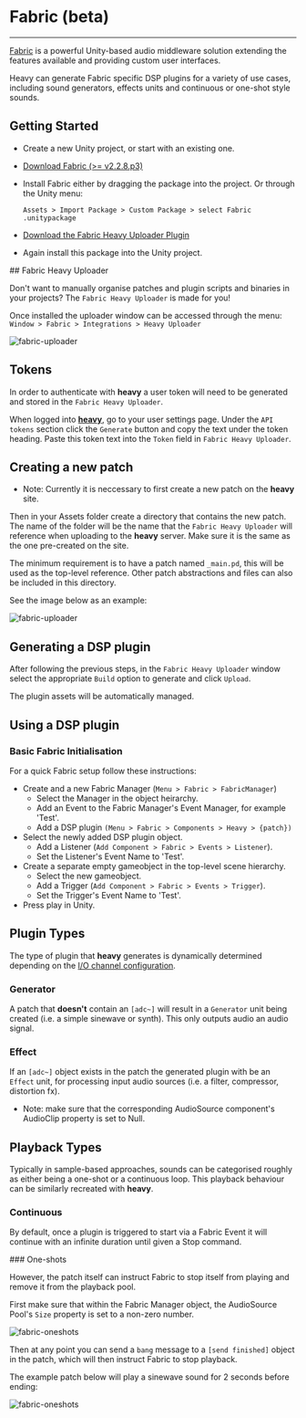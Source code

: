 # Fabric (beta)
---

[Fabric](http://www.tazman-audio.co.uk) is a powerful Unity-based audio middleware solution extending the features available and providing custom user interfaces.

Heavy can generate Fabric specific DSP plugins for a variety of use cases, including sound generators, effects units and continuous or one-shot style sounds.

## Getting Started

* Create a new Unity project, or start with an existing one.

* [Download Fabric (>= v2.2.8.p3)](http://www.tazman-audio.co.uk/downloads)

* Install Fabric either by dragging the package into the project. Or through the Unity menu:

    `Assets > Import Package > Custom Package > select Fabric .unitypackage`

* [Download the Fabric Heavy Uploader Plugin](http://www.tazman-audio.co.uk/fabric-integrations)

* Again install this package into the Unity project.

## Fabric Heavy Uploader

Don't want to manually organise patches and plugin scripts and binaries in your projects? The `Fabric Heavy Uploader` is made for you!

Once installed the uploader window can be accessed through the menu:
    `Window > Fabric > Integrations > Heavy Uploader`

![fabric-uploader](img/docs_fabric_uploader.png)

## Tokens

In order to authenticate with **heavy** a user token will need to be generated and stored in the `Fabric Heavy Uploader`.

When logged into [**heavy**](https://enzienaudio.com/login), go to your user settings page. Under the `API tokens` section click the `Generate` button and copy the text under the token heading. Paste this token text into the `Token` field in `Fabric Heavy Uploader`.

## Creating a new patch

* Note: Currently it is neccessary to first create a new patch on the **heavy** site.

Then in your Assets folder create a directory that contains the new patch. The name of the folder will be the name that the `Fabric Heavy Uploader` will reference when uploading to the **heavy** server. Make sure it is the same as the one pre-created on the site.

The minimum requirement is to have a patch named `_main.pd`, this will be used as the top-level reference. Other patch abstractions and files can also be included in this directory.

See the image below as an example:

![fabric-uploader](img/docs_fabric_patches.png)

## Generating a DSP plugin

After following the previous steps, in the `Fabric Heavy Uploader` window select the appropriate `Build` option to generate and click `Upload`.

The plugin assets will be automatically managed.

## Using a DSP plugin

### Basic Fabric Initialisation

For a quick Fabric setup follow these instructions:

* Create and a new Fabric Manager (`Menu > Fabric > FabricManager`)
    * Select the Manager in the object heirarchy.
    * Add an Event to the Fabric Manager's Event Manager, for example 'Test'.
    * Add a DSP plugin `(Menu > Fabric > Components > Heavy > {patch})`
* Select the newly added DSP plugin object.
    * Add a Listener (`Add Component > Fabric > Events > Listener`).
    * Set the Listener's Event Name to 'Test'.
* Create a separate empty gameobject in the top-level scene hierarchy.
    * Select the new gameobject.
    * Add a Trigger (`Add Component > Fabric > Events > Trigger`).
    * Set the Trigger's Event Name to 'Test'.
* Press play in Unity.

## Plugin Types

The type of plugin that **heavy** generates is dynamically determined depending on the [I/O channel configuration](#02.getting_started#audio-input-output).

### Generator

A patch that __doesn't__ contain an `[adc~]` will result in a `Generator` unit being created (i.e. a simple sinewave or synth). This only outputs audio an audio signal.

### Effect

If an `[adc~]` object exists in the patch the generated plugin with be an `Effect` unit, for processing input audio sources (i.e. a filter, compressor, distortion fx).

* Note: make sure that the corresponding AudioSource component's AudioClip property is set to Null.

## Playback Types

Typically in sample-based approaches, sounds can be categorised roughly as either being a one-shot or a continuous loop. This playback behaviour can be similarly recreated with **heavy**.

### Continuous 

By default, once a plugin is triggered to start via a Fabric Event it will continue with an infinite duration until given a Stop command.

### One-shots

However, the patch itself can instruct Fabric to stop itself from playing and remove it from the playback pool.

First make sure that within the Fabric Manager object, the AudioSource Pool's `Size` property is set to a non-zero number.

![fabric-oneshots](img/docs_fabric_audiopool.png)

Then at any point you can send a `bang` message to a `[send finished]` object in the patch, which will then instruct Fabric to stop playback.

The example patch below will play a sinewave sound for 2 seconds before ending:

![fabric-oneshots](img/docs_fabric_oneshot.png)



